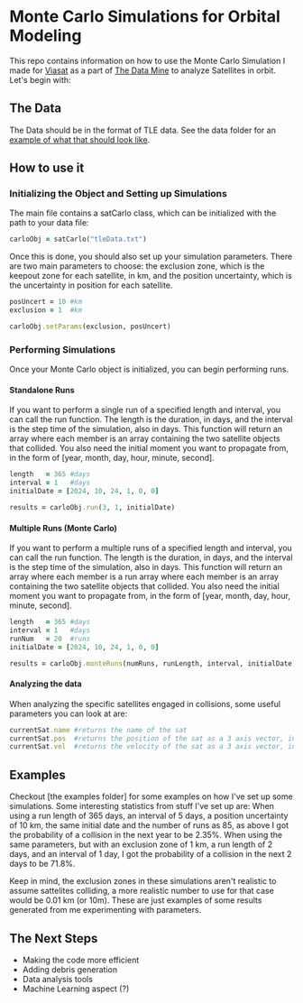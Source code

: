 # Monte Carlo Simulations for Orbital Modeling

This repo contains information on how to use the Monte Carlo Simulation I made for [Viasat](https://www.viasat.com/) as a part of [The Data Mine](https://datamine.purdue.edu/) to analyze Satellites in orbit. Let's begin with:

## The Data

The Data should be in the format of TLE data. See the data folder for an [example of what that should look like](https://github.com/Garrett-R16/Orbital-Monte-Carlo/blob/main/Data/tle_format_example.txt).

## How to use it

### Initializing the Object and Setting up Simulations

The main file contains a satCarlo class, which can be initialized with the path to your data file:

``` Ruby
carloObj = satCarlo("tleData.txt")
```

Once this is done, you should also set up your simulation parameters. There are two main parameters to choose: the exclusion zone, which is the keepout zone for each satellite, in km, and the position uncertainty, which is the uncertainty in position for each satellite.

``` Ruby
posUncert = 10 #km
exclusion = 1  #km

carloObj.setParams(exclusion, posUncert)
```

### Performing Simulations

Once your Monte Carlo object is initialized, you can begin performing runs.

#### Standalone Runs

If you want to perform a single run of a specified length and interval, you can call the run function. The length is the duration, in days, and the interval is the step time of the simulation, also in days. This function will return an array where each member is an array containing the two satellite objects that collided. You also need the initial moment you want to propagate from, in the form of [year, month, day, hour, minute, second].

``` Ruby
length   = 365 #days
interval = 1   #days
initialDate = [2024, 10, 24, 1, 0, 0]

results = carloObj.run(3, 1, initialDate)
```

#### Multiple Runs (Monte Carlo)
If you want to perform a multiple runs of a specified length and interval, you can call the run function. The length is the duration, in days, and the interval is the step time of the simulation, also in days. This function will return an array where each member is a run array where each member is an array containing the two satellite objects that collided. You also need the initial moment you want to propagate from, in the form of [year, month, day, hour, minute, second].

``` Ruby
length   = 365 #days
interval = 1   #days
runNum   = 20  #runs
initialDate = [2024, 10, 24, 1, 0, 0]

results = carloObj.monteRuns(numRuns, runLength, interval, initialDate)
```

#### Analyzing the data

When analyzing the specific satellites engaged in collisions, some useful parameters you can look at are:

``` Ruby
currentSat.name #returns the name of the sat
currentSat.pos  #returns the position of the sat as a 3 axis vector, in the True Equator Mean Equinox (TEME) Reference Frame
currentSat.vel  #returns the velocity of the sat as a 3 axis vector, in the TEME Reference Frame
```

## Examples

Checkout [the examples folder] for some examples on how I've set up some simulations. Some interesting statistics from stuff I've set up are:
When using a run length of 365 days, an interval of 5 days, a position uncertainty of 10 km, the same initial date and the number of runs as 85, as above I got the probability of a collision in the next year to be 2.35%. When using the same parameters, but with an exclusion zone of 1 km, a run length of 2 days, and an interval of 1 day, I got the probability of a collision in the next 2 days to be 71.8%.

Keep in mind, the exclusion zones in these simulations aren't realistic to assume sattelites colliding, a more realistic number to use for that case would be 0.01 km (or 10m). These are just examples of some results generated from me experimenting with parameters.

## The Next Steps

- Making the code more efficient
- Adding debris generation
- Data analysis tools
- Machine Learning aspect (?)
